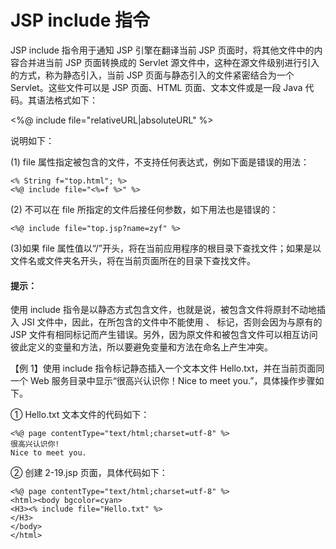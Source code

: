 # JSP include 指令

JSP include 指令用于通知 JSP 引擎在翻译当前 JSP 页面时，将其他文件中的内容合并进当前 JSP 页面转换成的 Servlet 源文件中，这种在源文件级别进行引入的方式，称为静态引入，当前 JSP 页面与静态引入的文件紧密结合为一个 Servlet。这些文件可以是 JSP 页面、HTML 页面、文本文件或是一段 Java 代码。其语法格式如下：

<%@ include file="relativeURL|absoluteURL" %>

说明如下：

(1) file 属性指定被包含的文件，不支持任何表达式，例如下面是错误的用法：

```
<% String f="top.html"; %>
<%@ include file="<%=f %>" %>
```

(2) 不可以在 file 所指定的文件后接任何参数，如下用法也是错误的：

```
<%@ include file="top.jsp?name=zyf" %>
```

(3)如果 file 属性值以“/”开头，将在当前应用程序的根目录下查找文件；如果是以文件名或文件夹名开头，将在当前页面所在的目录下查找文件。

#### 提示：

使用 include 指令是以静态方式包含文件，也就是说，被包含文件将原封不动地插入 JSI 文件中，因此，在所包含的文件中不能使用 <html></html>、<body></body> 标记，否则会因为与原有的 JSP 文件有相同标记而产生错误。另外，因为原文件和被包含文件可以相互访问彼此定义的变量和方法，所以要避免变量和方法在命名上产生冲突。

【例 1】使用 include 指令标记静态插入一个文本文件 Hello.txt，并在当前页面同一个 Web 服务目录中显示“很高兴认识你！Nice to meet you.”，具体操作步骤如下。

① Hello.txt 文本文件的代码如下：

```
<%@ page contentType="text/html;charset=utf-8" %>
很高兴认识你!
Nice to meet you.
```

② 创建 2-19.jsp 页面，具体代码如下：

```
<%@ page contentType="text/html;charset=utf-8" %>
<html><body bgcolor=cyan>
<H3><% include file="Hello.txt" %>
</H3>
</body>
</html>
```
